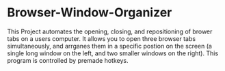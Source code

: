 # Browser-Window-Organizer
This Project automates the opening, closing, and repositioning of brower tabs on a users computer. It allows you to open three browser tabs simultaneously, and arrganes them in a specific postion on the screen (a single long window on the left, and two smaller windows on the right). This program is controlled by premade hotkeys.
